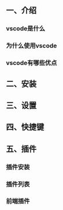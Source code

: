 

## 一、介绍

### vscode是什么

### 为什么使用vscode

### vscode有哪些优点

## 二、安装

### 

### 

## 三、设置

## 四、快捷键

## 五、插件

### 插件安装

### 插件列表

### 前端插件

### 

